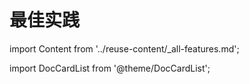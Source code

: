 # 最佳实践
import Content from '../reuse-content/_all-features.md';

<Content />

import DocCardList from '@theme/DocCardList';

<DocCardList />